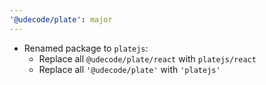 ```yaml
---
'@udecode/plate': major
---
```


- Renamed package to `platejs`:
  - Replace all `@udecode/plate/react` with `platejs/react`
  - Replace all `'@udecode/plate'` with `'platejs'`
